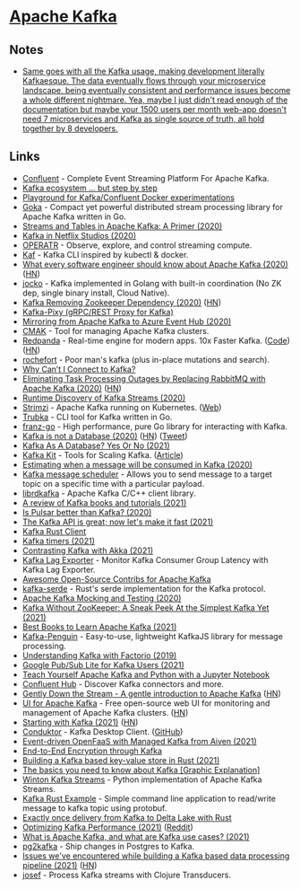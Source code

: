 # [Apache Kafka](https://kafka.apache.org/)

## Notes

- [Same goes with all the Kafka usage, making development literally Kafkaesque. The data eventually flows through your microservice landscape, being eventually consistent and performance issues become a whole different nightmare. Yea, maybe I just didn't read enough of the documentation but maybe your 1500 users per month web-app doesn't need 7 microservices and Kafka as single source of truth, all hold together by 8 developers.](https://news.ycombinator.com/item?id=27092326)

## Links

- [Confluent](https://www.confluent.io/) - Complete Event Streaming Platform For Apache Kafka.
- [Kafka ecosystem ... but step by step](https://github.com/framiere/a-kafka-story)
- [Playground for Kafka/Confluent Docker experimentations](https://github.com/vdesabou/kafka-docker-playground)
- [Goka](https://github.com/lovoo/goka) - Compact yet powerful distributed stream processing library for Apache Kafka written in Go.
- [Streams and Tables in Apache Kafka: A Primer (2020)](https://www.confluent.io/blog/kafka-streams-tables-part-1-event-streaming/)
- [Kafka in Netflix Studios (2020)](https://www.confluent.io/blog/how-kafka-is-used-by-netflix/)
- [OPERATR](https://operatr.io/) - Observe, explore, and control streaming compute.
- [Kaf](https://github.com/birdayz/kaf) - Kafka CLI inspired by kubectl & docker.
- [What every software engineer should know about Apache Kafka (2020)](https://www.michael-noll.com/blog/2020/01/16/what-every-software-engineer-should-know-about-apache-kafka-fundamentals/) ([HN](https://news.ycombinator.com/item?id=23206566))
- [jocko](https://github.com/travisjeffery/jocko) - Kafka implemented in Golang with built-in coordination (No ZK dep, single binary install, Cloud Native).
- [Kafka Removing Zookeeper Dependency (2020)](https://www.confluent.io/blog/removing-zookeeper-dependency-in-kafka/) ([HN](https://news.ycombinator.com/item?id=23207377))
- [Kafka-Pixy (gRPC/REST Proxy for Kafka)](https://github.com/mailgun/kafka-pixy)
- [Mirroring from Apache Kafka to Azure Event Hub (2020)](https://strimzi.io/blog/2020/05/14/mirror-kafka-eventhub/)
- [CMAK](https://github.com/yahoo/CMAK) - Tool for managing Apache Kafka clusters.
- [Redpanda](https://vectorized.io/) - Real-time engine for modern apps. 10x Faster Kafka. ([Code](https://github.com/vectorizedio/redpanda)) ([HN](https://news.ycombinator.com/item?id=25075739))
- [rochefort](https://github.com/jackdoe/rochefort) - Poor man's kafka (plus in-place mutations and search).
- [Why Can’t I Connect to Kafka?](https://www.confluent.io/blog/kafka-client-cannot-connect-to-broker-on-aws-on-docker-etc/)
- [Eliminating Task Processing Outages by Replacing RabbitMQ with Apache Kafka (2020)](https://doordash.engineering/2020/09/03/eliminating-task-processing-outages-with-kafka/) ([HN](https://news.ycombinator.com/item?id=24699534))
- [Runtime Discovery of Kafka Streams (2020)](https://www.youtube.com/watch?v=685MVJX9r5M)
- [Strimzi](https://github.com/strimzi/strimzi-kafka-operator) - Apache Kafka running on Kubernetes. ([Web](https://strimzi.io/))
- [Trubka](https://github.com/xitonix/trubka) - CLI tool for Kafka written in Go.
- [franz-go](https://github.com/twmb/franz-go) - High performance, pure Go library for interacting with Kafka.
- [Kafka is not a Database (2020)](https://materialize.com/kafka-is-not-a-database/) ([HN](https://news.ycombinator.com/item?id=25346851)) ([Tweet](https://twitter.com/martinkl/status/1336336852890963977))
- [Kafka As A Database? Yes Or No (2021)](https://davidxiang.com/2021/01/10/kafka-as-a-database/)
- [Kafka Kit](https://github.com/DataDog/kafka-kit) - Tools for Scaling Kafka. ([Article](https://www.datadoghq.com/blog/engineering/introducing-kafka-kit-tools-for-scaling-kafka/))
- [Estimating when a message will be consumed in Kafka (2020)](https://techblog.cdiscount.com/estimating-when-a-message-will-be-consumed-in-kafka/)
- [Kafka message scheduler](https://github.com/etf1/kafka-message-scheduler) - Allows you to send message to a target topic on a specific time with a particular payload.
- [librdkafka](https://github.com/edenhill/librdkafka) - Apache Kafka C/C++ client library.
- [A review of Kafka books and tutorials (2021)](https://stambros.medium.com/the-ultimate-knowledge-trove-2bed285dc23e)
- [Is Pulsar better than Kafka? (2020)](https://www.kai-waehner.de/blog/2020/06/09/apache-kafka-versus-apache-pulsar-event-streaming-comparison-features-myths-explored/)
- [The Kafka API is great; now let's make it fast (2021)](https://vectorized.io/blog/fast-and-safe/)
- [Kafka Rust Client](https://github.com/kafka-rust/kafka-rust)
- [Kafka timers (2021)](https://wgtwo.com/blog/kafka-timers)
- [Contrasting Kafka with Akka (2021)](https://medium.com/swlh/contrasting-kafka-with-akka-ab445eed2165)
- [Kafka Lag Exporter](https://github.com/lightbend/kafka-lag-exporter) - Monitor Kafka Consumer Group Latency with Kafka Lag Exporter.
- [Awesome Open-Source Contribs for Apache Kafka](https://github.com/streamthoughts/awesome-opensource-contribs-kafka)
- [kafka-serde](https://github.com/DataDog/kafka-serde) - Rust's serde implementation for the Kafka protocol.
- [Apache Kafka Mocking and Testing (2020)](https://microcks.io/blog/apache-kafka-mocking-testing/)
- [Kafka Without ZooKeeper: A Sneak Peek At the Simplest Kafka Yet (2021)](https://www.confluent.io/blog/kafka-without-zookeeper-a-sneak-peek/)
- [Best Books to Learn Apache Kafka (2021)](https://1900jwatson.medium.com/the-best-books-to-learn-apache-kafka-b808f9be43d9)
- [Kafka-Penguin](https://github.com/oslabs-beta/kafka-penguin) - Easy-to-use, lightweight KafkaJS library for message processing.
- [Understanding Kafka with Factorio (2019)](https://ruurtjan.medium.com/understanding-kafka-with-factorio-74e8fc9bf181)
- [Google Pub/Sub Lite for Kafka Users (2021)](https://medium.com/google-cloud/google-pub-sub-lite-for-kafka-users-dec8a7cfc5e5)
- [Teach Yourself Apache Kafka and Python with a Jupyter Notebook](https://aiven.io/blog/teach-yourself-apache-kafka-and-python-with-a-jupyter-notebook)
- [Confluent Hub](https://www.confluent.io/hub/) - Discover Kafka connectors and more.
- [Gently Down the Stream - A gentle introduction to Apache Kafka](https://www.gentlydownthe.stream/) ([HN](https://news.ycombinator.com/item?id=27541339))
- [UI for Apache Kafka](https://github.com/provectus/kafka-ui) - Free open-source web UI for monitoring and management of Apache Kafka clusters. ([HN](https://news.ycombinator.com/item?id=28718066))
- [Starting with Kafka (2021)](https://blog.tinybird.co/2021/06/25/starting-with-kafka/) ([HN](https://news.ycombinator.com/item?id=27629553))
- [Conduktor](https://www.conduktor.io/) - Kafka Desktop Client. ([GitHub](https://github.com/conduktor))
- [Event-driven OpenFaaS with Managed Kafka from Aiven (2021)](https://www.openfaas.com/blog/openfaas-kafka-aiven/)
- [End-to-End Encryption through Kafka](https://github.com/ockam-network/ockam/tree/develop/documentation/use-cases/end-to-end-encryption-through-kafka)
- [Building a Kafka based key-value store in Rust (2021)](https://blog.whn.se/posts/building-a-kafka-backed-key-value-store-in-rust-part-1-the-design)
- [The basics you need to know about Kafka [Graphic Explanation]](https://www.pankajtanwar.in/blog/the-basics-you-need-to-know-about-kafka-graphic-explanation-ahead)
- [Winton Kafka Streams](https://github.com/wintoncode/winton-kafka-streams) - Python implementation of Apache Kafka Streams.
- [Kafka Rust Example](https://github.com/ansrivas/kafka-rust-example) - Simple command line application to read/write message to kafka topic using protobuf.
- [Exactly once delivery from Kafka to Delta Lake with Rust](https://github.com/delta-io/kafka-delta-ingest)
- [Optimizing Kafka Performance (2021)](https://granulate.io/optimizing-kafka-performance/) ([Reddit](https://www.reddit.com/r/scala/comments/pr45zg/optimizing_kafka_performance/))
- [What is Apache Kafka, and what are Kafka use cases? (2021)](https://scalac.io/blog/what-is-apache-kafka-and-what-are-kafka-use-cases/)
- [pg2kafka](https://github.com/blendle/pg2kafka) - Ship changes in Postgres to Kafka.
- [Issues we've encountered while building a Kafka based data processing pipeline (2021)](https://sixfold.medium.com/bringing-kafka-based-architecture-to-the-next-level-using-simple-postgresql-tables-415f1ff6076d) ([HN](https://news.ycombinator.com/item?id=28903614))
- [josef](https://github.com/joshrotenberg/josef) - Process Kafka streams with Clojure Transducers.
